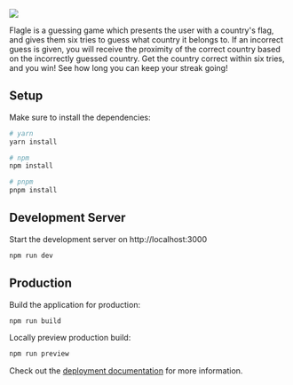 ![](public/images/icon-red.png)

Flagle is a guessing game which presents the user with a country's flag, and gives them six tries to guess what country it belongs to. If an incorrect guess is given, you will receive the proximity of the correct country based on the incorrectly guessed country. Get the country correct within six tries, and you win! See how long you can keep your streak going!

## Setup

Make sure to install the dependencies:

```bash
# yarn
yarn install

# npm
npm install

# pnpm
pnpm install
```

## Development Server

Start the development server on http://localhost:3000

```bash
npm run dev
```

## Production

Build the application for production:

```bash
npm run build
```

Locally preview production build:

```bash
npm run preview
```

Check out the [deployment documentation](https://nuxt.com/docs/getting-started/deployment) for more information.
